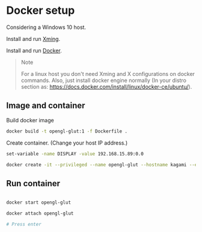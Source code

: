 # Docker setup

Considering a Windows 10 host.

Install and run [Xming](https://sourceforge.net/projects/xming/).

Install and run [Docker](https://www.docker.com/docker-windows). 

> Note
> 
> For a linux host you don't need Xming and X configurations on docker commands. Also, just install docker engine normally (In your distro section as: https://docs.docker.com/install/linux/docker-ce/ubuntu/).

## Image and container

Build docker image

```sh
docker build -t opengl-glut:1 -f Dockerfile .
```

Create container. (Change your host IP address.)

```sh
set-variable -name DISPLAY -value 192.168.15.89:0.0

docker create -it --privileged --name opengl-glut --hostname kagami --env DISPLAY=$DISPLAY -v /tmp/.X11-unix:/tmp/.X11.unix opengl-glut:1

```

## Run container

```sh

docker start opengl-glut

docker attach opengl-glut

# Press enter

```